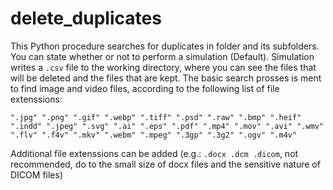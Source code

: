 # delete_duplicates
This Python procedure searches for duplicates in folder and its subfolders.
You can state whether or not to perform a simulation (Default). Simulation writes a `.csv` file to the working directory, where you can see the files that will be deleted and the files that are kept.
The basic search prosses is ment to find image and video files, according to the following list of file extenssions:
```
".jpg" ".png" ".gif" ".webp" ".tiff" ".psd" ".raw" ".bmp" ".heif" ".indd" ".jpeg" ".svg" ".ai" ".eps" ".pdf" ".mp4" ".mov" ".avi" ".wmv" ".flv" ".f4v" ".mkv" ".webm" ".mpeg" ".3gp" ".3g2" ".ogv" ".m4v"
```
Additional file extenssions can be added (e.g.: `.docx .dcm .dicom`, not recommended, do to the small size of docx files and the sensitive nature of DICOM files)
